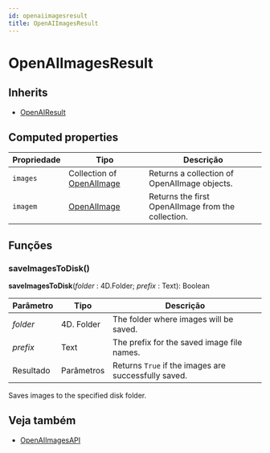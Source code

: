 ```yaml
---
id: openaiimagesresult
title: OpenAIImagesResult
---
```


# OpenAIImagesResult

## Inherits

- [OpenAIResult](OpenAIResult.md)

## Computed properties

| Propriedade | Tipo                                        | Descrição                                                          |
| ----------- | ------------------------------------------- | ------------------------------------------------------------------ |
| `images`    | Collection of [OpenAIImage](OpenAIImage.md) | Returns a collection of OpenAIImage objects.       |
| `imagem`    | [OpenAIImage](OpenAIImage.md)               | Returns the first OpenAIImage from the collection. |

## Funções

### saveImagesToDisk()

**saveImagesToDisk**(*folder* : 4D.Folder; *prefix* : Text): Boolean

| Parâmetro | Tipo                       | Descrição                                                            |
| --------- | -------------------------- | -------------------------------------------------------------------- |
| *folder*  | 4D. Folder | The folder where images will be saved.               |
| *prefix*  | Text                       | The prefix for the saved image file names.           |
| Resultado | Parâmetros                 | Returns `True` if the images are successfully saved. |

Saves images to the specified disk folder.

## Veja também

- [OpenAIImagesAPI](OpenAIImagesAPI.md)
